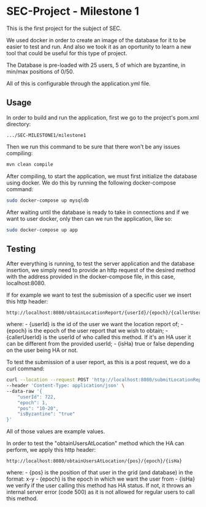 # SEC-Project - Milestone 1

This is the first project for the subject of SEC.

We used docker in order to create an image of the database for it to be easier to test and run. And also we took it as an oportunity to learn a new tool that could be useful for this type of project.

The Database is pre-loaded with 25 users, 5 of which are byzantine, in min/max positions of 0/50.

All of this is configurable through the application.yml file.


## Usage


In order to build and run the application, first we go to the project's pom.xml directory:

``` .../SEC-MILESTONE1/milestone1 ```


Then we run this command to be sure that there won't be any issues compiling:

```bash
mvn clean compile
```


After compiling, to start the application, we must first initialize the database using docker. We do this by running the following docker-compose command:

```bash
sudo docker-compose up mysqldb
```


After waiting until the database is ready to take in connections and if we want to user docker, only then can we run the application, like so:
```bash
sudo docker-compose up app
```


## Testing


After everything is running, to test the server application and the database insertion, we simply need to provide an http request of the desired method with the address provided in the docker-compose file, in this case, localhost:8080.

If for example we want to test the submission of a specific user we insert this http header:

```http
http://localhost:8080/obtainLocationReport/{userId}/{epoch}/{callerUserId}/{isHa}
```

where: 
	- {userId} is the id of the user we want the location report of;
	- {epoch} is the epoch of the user report that we wish to obtain;
	- {callerUserId} is the userId of who called this method. If it's an HA user it can be different from the provided userId;
	- {isHa} true or false depending on the user being HA or not.


To test the submission of a user report, as this is a post request, we do a curl command:

```bash
curl --location --request POST 'http://localhost:8080/submitLocationReport' \
--header 'Content-Type: application/json' \
--data-raw '{
    "userId": 722,
    "epoch": 1,
    "pos": "10-20",
    "isByzantine": "true"
}'
```

All of those values are example values.


In order to test the "obtainUsersAtLocation" method which the HA can perform, we apply this http header:

```http
http://localhost:8080/obtainUsersAtLocation/{pos}/{epoch}/{isHa}
```

where:
	- {pos} is the position of that user in the grid (and database) in the format: x-y
	- {epoch} is the epoch in which we want the user from
	- {isHa} we verify if the user calling this method has HA status. If not, it throws an internal server error (code 500) as it is not allowed for regular users to call this method.
